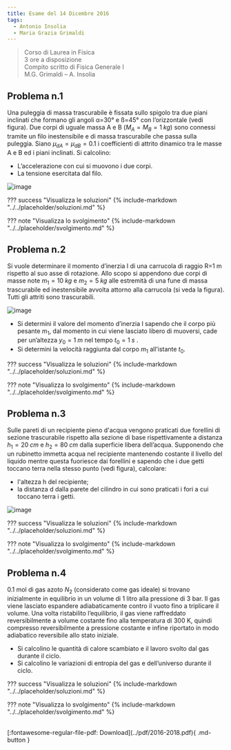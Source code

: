 ```yaml
---
title: Esame del 14 Dicembre 2016
tags:
  - Antonio Insolia
  - Maria Grazia Grimaldi
---
```


>Corso di Laurea in Fisica <br>
3 ore a disposizione <br>
Compito scritto di Fisica Generale I <br>
M.G. Grimaldi – A. Insolia <br>

## Problema n.1
Una puleggia di massa trascurabile è fissata sullo spigolo tra due piani inclinati che formano gli angoli α=30° e ß=45° con l’orizzontale (vedi figura). Due corpi di uguale massa A e B ($M_A=M_B=1 \; kg$) sono connessi tramite un filo inestensibile e di massa trascurabile che passa sulla puleggia. Siano $μ_{dA}=μ_{dB}=0.1$ i coefficienti di attrito dinamico tra le masse A e B ed i piani inclinati. Si calcolino: 

- L’accelerazione con cui si muovono i due corpi.
- La tensione esercitata dal filo.

![image](https://user-images.githubusercontent.com/77018886/153270550-95afb4a1-fa03-4af1-89f9-3ed4696aea04.png)

??? success "Visualizza le soluzioni"
    {% include-markdown "../../placeholder/soluzioni.md" %}

??? note "Visualizza lo svolgimento"
    {% include-markdown "../../placeholder/svolgimento.md" %}

## Problema n.2
Si vuole determinare il momento d’inerzia I di una carrucola di raggio R=1 m rispetto al suo asse di rotazione. Allo scopo si appendono due corpi di masse note $m_1=10 \; kg$ e $m_2=5 \; kg$ alle estremità di una fune di massa trascurabile ed inestensibile avvolta attorno alla carrucola (si veda la figura). Tutti gli attriti sono trascurabili.

![image](https://user-images.githubusercontent.com/77018886/153270581-9c295def-a9c0-43c8-9a4a-74dd117346ee.png)

- Si determini il valore del momento d’inerzia I sapendo che il corpo più pesante $m_1$, dal momento in cui viene lasciato libero di muoversi, cade per un’altezza $y_0=1 \; m$ nel tempo $t_0=1 \; s$ .
- Si determini la velocità raggiunta dal corpo $m_1$ all’istante $t_0$.

??? success "Visualizza le soluzioni"
    {% include-markdown "../../placeholder/soluzioni.md" %}

??? note "Visualizza lo svolgimento"
    {% include-markdown "../../placeholder/svolgimento.md" %}

## Problema n.3
Sulle pareti di un recipiente pieno d'acqua vengono praticati due forellini di sezione trascurabile rispetto alla sezione di base rispettivamente a distanza $h_1 = 20 \; cm$ e $h_2 = 80 \; cm$ dalla superficie libera dell’acqua. Supponendo che un rubinetto immetta acqua nel recipiente mantenendo costante il livello del liquido mentre questa fuoriesce dai forellini e sapendo che i due getti toccano terra nella stesso punto (vedi figura), calcolare:

- l'altezza h del recipiente;
- la distanza d dalla parete del cilindro in cui sono praticati i fori a cui toccano terra i getti.

![image](https://user-images.githubusercontent.com/77018886/153270651-eb9a0833-f7ec-45e0-b086-27b6a3f8019d.png)

??? success "Visualizza le soluzioni"
    {% include-markdown "../../placeholder/soluzioni.md" %}

??? note "Visualizza lo svolgimento"
    {% include-markdown "../../placeholder/svolgimento.md" %}

## Problema n.4
0.1 mol di gas azoto $N_2$ (considerato come gas ideale) si trovano inizialmente in equilibrio in un volume di 1 litro alla pressione di 3 bar. Il gas viene lasciato espandere adiabaticamente contro il vuoto fino a triplicare il volume. Una volta ristabilito l’equilibrio, il gas viene raffreddato reversibilmente a volume costante fino alla temperatura di 300 K, quindi compresso reversibilmente a pressione costante e infine riportato in modo adiabatico reversibile allo stato iniziale.

- Si calcolino le quantità di calore scambiato e il lavoro svolto dal gas durante il ciclo.
- Si calcolino le variazioni di entropia del gas e dell’universo durante il ciclo.

??? success "Visualizza le soluzioni"
    {% include-markdown "../../placeholder/soluzioni.md" %}

??? note "Visualizza lo svolgimento"
    {% include-markdown "../../placeholder/svolgimento.md" %}

<br>
[:fontawesome-regular-file-pdf: Download](../pdf/2016-2018.pdf){ .md-button }